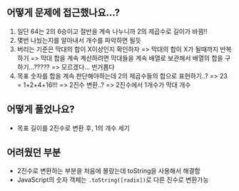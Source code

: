 ## 어떻게 문제에 접근했나요...?

1. 일단 64는 2의 6승이고 절반을 계속 나누니까 2의 제곱수로 길이가 바뀜!!
2. 몇번 나눴는지를 알아내서 개수를 파악하면 될듯
3. 버리는 기준은 막대의 합이 X이상인지 확인하자 => 막대의 합이 X가 될때까지 반복하기 => 막대 합을 계속 계산하려면 막대들을 계속 배열로 보관해서 배열의 합을 구하기...????? => 모르겠다... 번거롭다
4. 목표 숫자를 합을 계속 판단해야하는데 2의 제곱수들의 합으로 표현하기..?
   => 23 = 1+2+4+16!!! => 2진수 변환..? => 2진수에서 1개수가 막대 개수

## 어떻게 풀었나요?

- 목표 길이를 2진수로 변환 후, 1의 개수 세기

## 어려웠던 부분

- 2진수로 변환하는 부분을 처음에 몰랐는데 toString을 사용해서 해결함
- JavaScript의 숫자 객체는 `.toString([radix])`로 다른 진수로 변환가능

